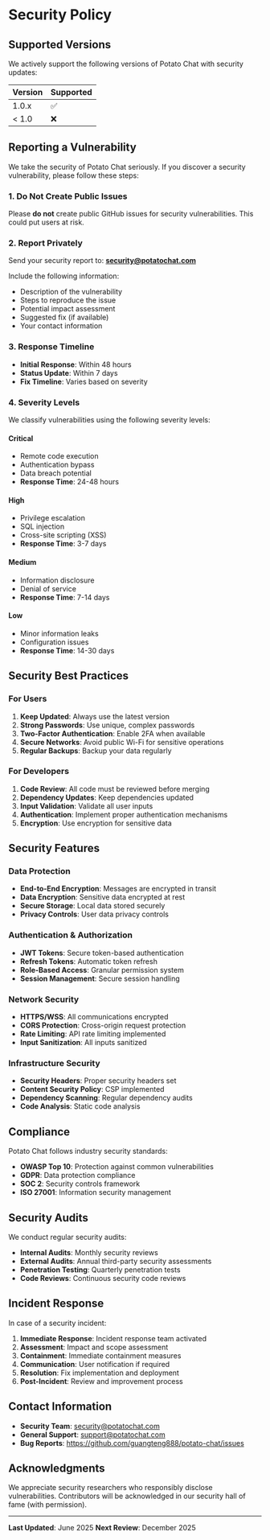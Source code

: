 # Security Policy

## Supported Versions

We actively support the following versions of Potato Chat with security updates:

| Version | Supported          |
| ------- | ------------------ |
| 1.0.x   | :white_check_mark: |
| < 1.0   | :x:                |

## Reporting a Vulnerability

We take the security of Potato Chat seriously. If you discover a security vulnerability, please follow these steps:

### 1. Do Not Create Public Issues

Please **do not** create public GitHub issues for security vulnerabilities. This could put users at risk.

### 2. Report Privately

Send your security report to: **security@potatochat.com**

Include the following information:
- Description of the vulnerability
- Steps to reproduce the issue
- Potential impact assessment
- Suggested fix (if available)
- Your contact information

### 3. Response Timeline

- **Initial Response**: Within 48 hours
- **Status Update**: Within 7 days
- **Fix Timeline**: Varies based on severity

### 4. Severity Levels

We classify vulnerabilities using the following severity levels:

#### Critical
- Remote code execution
- Authentication bypass
- Data breach potential
- **Response Time**: 24-48 hours

#### High
- Privilege escalation
- SQL injection
- Cross-site scripting (XSS)
- **Response Time**: 3-7 days

#### Medium
- Information disclosure
- Denial of service
- **Response Time**: 7-14 days

#### Low
- Minor information leaks
- Configuration issues
- **Response Time**: 14-30 days

## Security Best Practices

### For Users

1. **Keep Updated**: Always use the latest version
2. **Strong Passwords**: Use unique, complex passwords
3. **Two-Factor Authentication**: Enable 2FA when available
4. **Secure Networks**: Avoid public Wi-Fi for sensitive operations
5. **Regular Backups**: Backup your data regularly

### For Developers

1. **Code Review**: All code must be reviewed before merging
2. **Dependency Updates**: Keep dependencies updated
3. **Input Validation**: Validate all user inputs
4. **Authentication**: Implement proper authentication mechanisms
5. **Encryption**: Use encryption for sensitive data

## Security Features

### Data Protection
- **End-to-End Encryption**: Messages are encrypted in transit
- **Data Encryption**: Sensitive data encrypted at rest
- **Secure Storage**: Local data stored securely
- **Privacy Controls**: User data privacy controls

### Authentication & Authorization
- **JWT Tokens**: Secure token-based authentication
- **Refresh Tokens**: Automatic token refresh
- **Role-Based Access**: Granular permission system
- **Session Management**: Secure session handling

### Network Security
- **HTTPS/WSS**: All communications encrypted
- **CORS Protection**: Cross-origin request protection
- **Rate Limiting**: API rate limiting implemented
- **Input Sanitization**: All inputs sanitized

### Infrastructure Security
- **Security Headers**: Proper security headers set
- **Content Security Policy**: CSP implemented
- **Dependency Scanning**: Regular dependency audits
- **Code Analysis**: Static code analysis

## Compliance

Potato Chat follows industry security standards:

- **OWASP Top 10**: Protection against common vulnerabilities
- **GDPR**: Data protection compliance
- **SOC 2**: Security controls framework
- **ISO 27001**: Information security management

## Security Audits

We conduct regular security audits:

- **Internal Audits**: Monthly security reviews
- **External Audits**: Annual third-party security assessments
- **Penetration Testing**: Quarterly penetration tests
- **Code Reviews**: Continuous security code reviews

## Incident Response

In case of a security incident:

1. **Immediate Response**: Incident response team activated
2. **Assessment**: Impact and scope assessment
3. **Containment**: Immediate containment measures
4. **Communication**: User notification if required
5. **Resolution**: Fix implementation and deployment
6. **Post-Incident**: Review and improvement process

## Contact Information

- **Security Team**: security@potatochat.com
- **General Support**: support@potatochat.com
- **Bug Reports**: https://github.com/guangteng888/potato-chat/issues

## Acknowledgments

We appreciate security researchers who responsibly disclose vulnerabilities. Contributors will be acknowledged in our security hall of fame (with permission).

---

**Last Updated**: June 2025
**Next Review**: December 2025

